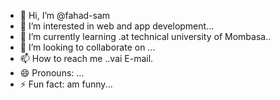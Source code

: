 - 👋 Hi, I’m @fahad-sam
- 👀 I’m interested in web and app development...
- 🌱 I’m currently learning .at technical university of Mombasa..
- 💞️ I’m looking to collaborate on ...
- 📫 How to reach me ..vai E-mail.
- 😄 Pronouns: ...
- ⚡ Fun fact: am funny...

<!---
fahad-sam/fahad-sam is a ✨ special ✨ repository because its `README.md` (this file) appears on your GitHub profile.
You can click the Preview link to take a look at your changes.
--->
